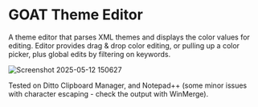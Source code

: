 # GOAT Theme Editor

A theme editor that parses XML themes and displays the color values for editing. Editor provides drag & drop color editing, or pulling up a color picker, plus global edits by filtering on keywords.

![Screenshot 2025-05-12 150627](https://github.com/user-attachments/assets/f7d0ecdc-9a26-44e1-b54f-41441ad1ce15)

Tested on Ditto Clipboard Manager, and Notepad++ (some minor issues with character escaping - check the output with WinMerge).
